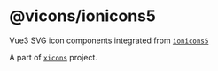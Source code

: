 # @vicons/ionicons5

Vue3 SVG icon components integrated from [`ionicons5`](https://ionicons.com/)

A part of [`xicons`](https://github.com/07akioni/xicons) project.